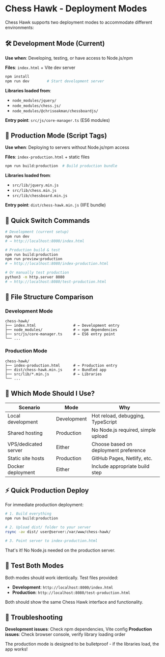 # Chess Hawk - Deployment Modes

Chess Hawk supports two deployment modes to accommodate different environments:

## 🛠️ Development Mode (Current)

**Use when**: Developing, testing, or have access to Node.js/npm

**Files**: `index.html` + Vite dev server
```bash
npm install
npm run dev        # Start development server
```

**Libraries loaded from**:
- `node_modules/jquery/`
- `node_modules/chess.js/`  
- `node_modules/@chrisoakman/chessboardjs/`

**Entry point**: `src/js/core-manager.ts` (ES6 modules)

## 🚀 Production Mode (Script Tags)

**Use when**: Deploying to servers without Node.js/npm access

**Files**: `index-production.html` + static files
```bash
npm run build:production  # Build production bundle
```

**Libraries loaded from**:
- `src/lib/jquery.min.js`
- `src/lib/chess.min.js`
- `src/lib/chessboard.min.js`

**Entry point**: `dist/chess-hawk.min.js` (IIFE bundle)

## 🔄 Quick Switch Commands

```bash
# Development (current setup)
npm run dev
# → http://localhost:8000/index.html

# Production build & test
npm run build:production
npm run preview:production  
# → http://localhost:8080/index-production.html

# Or manually test production
python3 -m http.server 8080
# → http://localhost:8080/test-production.html
```

## 📁 File Structure Comparison

### Development Mode
```
chess-hawk/
├── index.html                 # ← Development entry
├── node_modules/              # ← npm dependencies
├── src/js/core-manager.ts     # ← ES6 entry point
└── ...
```

### Production Mode  
```
chess-hawk/
├── index-production.html      # ← Production entry
├── dist/chess-hawk.min.js     # ← Bundled app
├── src/lib/*.min.js           # ← Libraries
└── ...
```

## 🎯 Which Mode Should I Use?

| Scenario | Mode | Why |
|----------|------|-----|
| Local development | Development | Hot reload, debugging, TypeScript |
| Shared hosting | Production | No Node.js required, simple upload |
| VPS/dedicated server | Either | Choose based on deployment preference |
| Static site hosts | Production | GitHub Pages, Netlify, etc. |
| Docker deployment | Either | Include appropriate build step |

## ⚡ Quick Production Deploy

For immediate production deployment:

```bash
# 1. Build everything
npm run build:production

# 2. Upload dist/ folder to your server
rsync -av dist/ user@server:/var/www/chess-hawk/

# 3. Point server to index-production.html
```

That's it! No Node.js needed on the production server.

## 🧪 Test Both Modes

Both modes should work identically. Test files provided:

- **Development**: `http://localhost:8000/index.html`
- **Production**: `http://localhost:8080/test-production.html`

Both should show the same Chess Hawk interface and functionality.

## 🔧 Troubleshooting

**Development issues**: Check npm dependencies, Vite config
**Production issues**: Check browser console, verify library loading order

The production mode is designed to be bulletproof - if the libraries load, the app works!